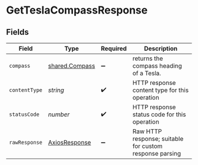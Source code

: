 # GetTeslaCompassResponse


## Fields

| Field                                                   | Type                                                    | Required                                                | Description                                             |
| ------------------------------------------------------- | ------------------------------------------------------- | ------------------------------------------------------- | ------------------------------------------------------- |
| `compass`                                               | [shared.Compass](../../models/shared/compass.md)        | :heavy_minus_sign:                                      | returns the compass heading of a Tesla.                 |
| `contentType`                                           | *string*                                                | :heavy_check_mark:                                      | HTTP response content type for this operation           |
| `statusCode`                                            | *number*                                                | :heavy_check_mark:                                      | HTTP response status code for this operation            |
| `rawResponse`                                           | [AxiosResponse](https://axios-http.com/docs/res_schema) | :heavy_minus_sign:                                      | Raw HTTP response; suitable for custom response parsing |